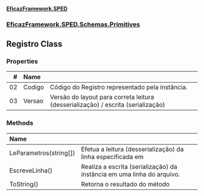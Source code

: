 #### [EficazFramework.SPED](EficazFrameworkSPED.md 'EficazFramework SPED')
### [EficazFramework.SPED.Schemas.Primitives](EficazFramework.SPED.Schemas.Primitives.md 'EficazFramework.SPED.Schemas.Primitives')

## Registro Class
### Properties

| # | Name | |
| ---: | :--- | :--- |
| 02 | Codigo | Código do Registro representado pela instância. |
| 03 | Versao | Versão do layout para correta leitura (desserialização) / escrita (serialização) |
### Methods

| Name | |
| :--- | :--- |
| LeParametros(string[]) | Efetua a leitura (desserialização) da linha especificada em <paramref name="data"/> |
| EscreveLinha() | Realiza a escrita (serialização) da instância em uma linha do arquivo. |
| ToString() | Retorna o resultado do método <see cref="M:EficazFramework.SPED.Schemas.Primitives.Registro.EscreveLinha"/> |
